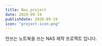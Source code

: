 ```yaml
---
title: Nas_project
date: 2020-09-19
publishdate: 2020-09-19
icon: "project-icon.png"
---
```


안쓰는 노트북을 쓰는 NAS 제작 프로젝트 입니다.
